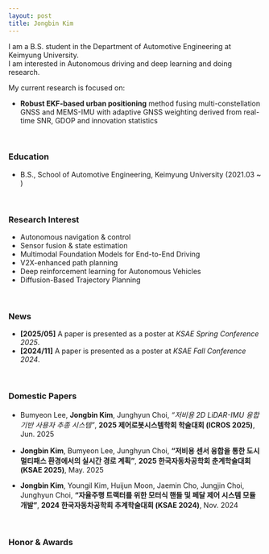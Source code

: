```yaml
---
layout: post
title: Jongbin Kim
---
```


I am a B.S. student in the Department of Automotive Engineering at Keimyung University.  
I am interested in Autonomous driving and deep learning and doing research.  

My current research is focused on:  
- **Robust EKF-based urban positioning** method fusing multi-constellation GNSS and MEMS-IMU with adaptive GNSS weighting derived from real-time SNR, GDOP and innovation statistics  

<br>

### Education
- B.S., School of Automotive Engineering, Keimyung University (2021.03 ~ )

<br>

### Research Interest
- Autonomous navigation & control  
- Sensor fusion & state estimation  
- Multimodal Foundation Models for End-to-End Driving  
- V2X-enhanced path planning  
- Deep reinforcement learning for Autonomous Vehicles  
- Diffusion-Based Trajectory Planning  

<br>

### News
- **[2025/05]** A paper is presented as a poster at *KSAE Spring Conference 2025*.  
- **[2024/11]** A paper is presented as a poster at *KSAE Fall Conference 2024*.  

<br>

### Domestic Papers
- Bumyeon Lee, **Jongbin Kim**, Junghyun Choi, *“저비용 2D LiDAR-IMU 융합 기반 사용자 추종 시스템”*, **2025 제어로봇시스템학회 학술대회 (ICROS 2025)**, Jun. 2025  

- **Jongbin Kim**, Bumyeon Lee, Junghyun Choi, **“저비용 센서 융합을 통한 도시 멀티패스 환경에서의 실시간 경로 계획”**, **2025 한국자동차공학회 춘계학술대회 (KSAE 2025)**, May. 2025  

- **Jongbin Kim**, Youngil Kim, Huijun Moon, Jaemin Cho, Jungjin Choi, Junghyun Choi, **“자율주행 트랙터를 위한 모터식 핸들 및 페달 제어 시스템 모듈 개발”**, **2024 한국자동차공학회 추계학술대회 (KSAE 2024)**, Nov. 2024  

<br>

### Honor & Awards  
